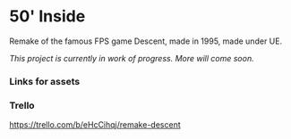 # 50' Inside
Remake of the famous FPS game Descent, made in 1995, made under UE.

_This project is currently in work of progress. More will come soon._

### Links for assets

### Trello
https://trello.com/b/eHcCihqj/remake-descent

